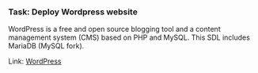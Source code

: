 ### Task: Deploy Wordpress website

WordPress is a free and open source blogging tool and a content management system (CMS) based on PHP and MySQL.  This SDL includes MariaDB (MySQL fork).


Link: [WordPress](http://7miuid32cp8hp94pvsir3c9f44.ingress.europlots.com)
